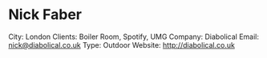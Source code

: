 # Nick Faber

City: London
Clients: Boiler Room, Spotify, UMG
Company: Diabolical
Email: nick@diabolical.co.uk
Type: Outdoor
Website: http://diabolical.co.uk